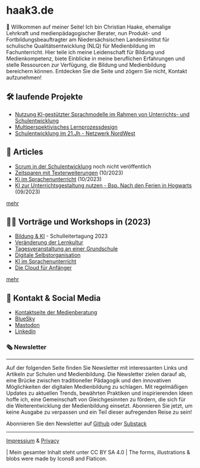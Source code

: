 # haak3.de

🖖 Willkommen auf meiner Seite! Ich bin Christian Haake, ehemalige Lehrkraft und medienpädagogischer Berater, nun Produkt- und Fortbildungsbeauftragter am Niedersächsischen Landesinstitut für schulische Qualitätsentwicklung (NLQ) für Medienbildung im Fachunterricht. Hier teile ich meine Leidenschaft für Bildung und Medienkompetenz, biete Einblicke in meine beruflichen Erfahrungen und stelle Ressourcen zur Verfügung, die Bildung und Medienbildung bereichern können. Entdecken Sie die Seite und zögern Sie nicht, Kontakt aufzunehmen!

## 🛠️ laufende Projekte
- [Nutzung Kl-gestützter Sprachmodelle im Rahmen von Unterrichts- und Schulentwicklung](projects/Ki-und-Schule/ki-und-Schule.md)
- [Multiperspektivisches Lernprozessdesign](projects/mpLD/mpLD.md)
- [Schulentwicklung im 21.Jh - Netzwerk NordWest](projects/Netzwerk-NordWest/NetzwerNW.md)

## 📄 Articles 
- [Scrum in der Schulentwicklung](articles/Scrum-in-der-Schulentwicklung.md) noch nicht veröffentlich
- [Zeitsparen mit Texterweiterungen](/articles/2023-10-13_Rockettypist/2023-10-13_RocketTypist.md) (10/2023)
- [Ki im Sprachenunterricht](/articles/Ki-im-Sprachenunterricht/2023-10_Ki-im-Sprachenunterricht.md) (10/2023)
- [KI zur Unterrichtsgestaltung nutzen - Bsp. Nach den Ferien in Hogwarts](/articles/Unterrichtsentwicklung-mit-KI/2023-09_KI-DE-Nach_den_Ferien_in_Hogwarts.md) (09/2023)

[mehr](/articles.md)

## 👨‍🏫 Vorträge und Workshops in (2023)

- [Bildung & KI](workshop/2023/2023_Bildung%20und%20Ki%20-%20Schulleitertagung%202023.pdf) - Schulleitertagung 2023
- [Veränderung der Lernkultur](workshop//2023/2023-04_Veränderung%20der%20Lernkultur.pdf)
- [Tagesveranstaltung an einer Grundschule](workshop/2023/2023_Schilf%20an%20einer%20Grundschule.pdf)
- [Digitale Selbstorganisation](workshop/2023/2023_Selbstorganisation-Präsenz.pdf)
- [KI im Sprachenunterricht](workshop/2023/2023-09_KI%20im%20Sprachenunterricht.pdf)
- [Die Cloud für Anfänger](workshop/2023/2023_Die%20Cloud%20für%20Anfänger.pdf)

[mehr](workshops.md)

## 📇 Kontakt & Social Media
- [Kontaktseite der Medienberatung](https://medienberatung.online/berater/haake-christian/)
- [BlueSky](https://bsky.app/profile/haak3.de)
- [Mastodon](https://bildung.social/@thepauker)
- [Linkedin](https://www.linkedin.com/in/christianhaake/)

### 🗞️ Newsletter 
------------------------------------------

Auf der folgenden Seite finden Sie Newsletter mit interessanten Links und Artikeln zur Schulen und Medienbildung. Die Newsletter zielen darauf ab, eine Brücke zwischen traditioneller Pädagogik und den innovativen Möglichkeiten der digitalen Medienbildung zu schlagen. Mit regelmäßigen Updates zu aktuellen Trends, bewährten Praktiken und inspirierenden Ideen hoffe ich, eine Gemeinschaft von Gleichgesinnten zu fördern, die sich für die Weiterentwicklung der Medienbildung einsetzt. Abonnieren Sie jetzt, um keine Ausgabe zu verpassen und ein Teil dieser aufregenden Reise zu sein!

Abonnieren Sie den Newsletter auf [Github](https://github.com/ChristianHaake/NewsletterMB-NW) oder [Substack](https://medienberatungnordwest.substack.com/publish/posts)

------------------------------------------

[Impressium](impressum.md) & [Privacy](privacy.md)

| Mein gesamter Inhalt steht unter CC BY SA 4.0
| The forms, illustrations & blobs were made by Icons8 and Flaticon.

